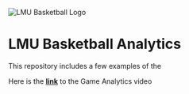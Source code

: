 ![LMU Basketball Logo](https://github.com/bengerbs/LMU_Basketball_Analytics/assets/123483802/7228ee6d-9335-4ebe-9abc-60664e9985e1)

# LMU Basketball Analytics

This repository includes a few examples of the 

Here is the [**link**](https://www.dropbox.com/scl/fi/u0qiq003uroxwgrrhvo5t/Game-Analytics.mp4?rlkey=luv51eob4xyk8agkql2iocxcj&st=u9kjqcts&dl=0) to the Game Analytics video
